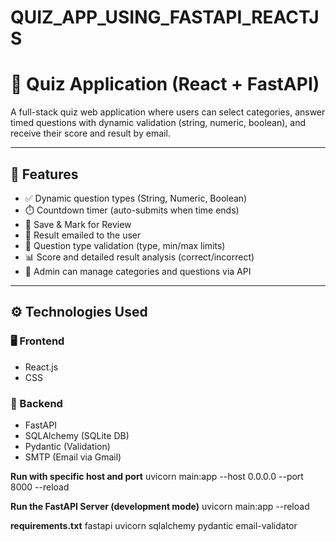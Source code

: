 # QUIZ_APP_USING_FASTAPI_REACTJS

# 🧠 Quiz Application (React + FastAPI)

A full-stack quiz web application where users can select categories, answer timed questions with dynamic validation (string, numeric, boolean), and receive their score and result by email.

---

## 📌 Features

- ✅ Dynamic question types (String, Numeric, Boolean)
- ⏱️ Countdown timer (auto-submits when time ends)
- 📝 Save & Mark for Review
- 📧 Result emailed to the user
- 🧠 Question type validation (type, min/max limits)
- 📊 Score and detailed result analysis (correct/incorrect)
- 📂 Admin can manage categories and questions via API

---

## ⚙️ Technologies Used

### 🖥️ Frontend
- React.js
- CSS

### 🧪 Backend
- FastAPI
- SQLAlchemy (SQLite DB)
- Pydantic (Validation)
- SMTP (Email via Gmail)

**Run with specific host and port**
uvicorn main:app --host 0.0.0.0 --port 8000 --reload

**Run the FastAPI Server (development mode)**
uvicorn main:app --reload

**requirements.txt**
fastapi
uvicorn
sqlalchemy
pydantic
email-validator
